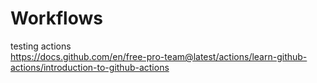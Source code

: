 # Workflows
testing actions <br>
https://docs.github.com/en/free-pro-team@latest/actions/learn-github-actions/introduction-to-github-actions

